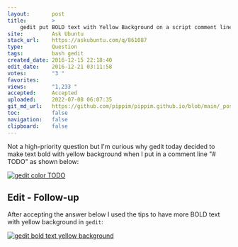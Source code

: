 ```yaml
---
layout:       post
title:        >
    gedit put BOLD text with Yellow Background on a script comment line
site:         Ask Ubuntu
stack_url:    https://askubuntu.com/q/861087
type:         Question
tags:         bash gedit
created_date: 2016-12-15 22:18:40
edit_date:    2016-12-21 03:11:58
votes:        "3 "
favorites:    
views:        "1,233 "
accepted:     Accepted
uploaded:     2022-07-08 06:07:35
git_md_url:   https://github.com/pippim/pippim.github.io/blob/main/_posts/2016/2016-12-15-gedit-put-BOLD-text-with-Yellow-Background-on-a-script-comment-line.md
toc:          false
navigation:   false
clipboard:    false
---
```


Not a high-priority question but I'm curious why gedit today decided to make text bold with yellow background when I put in a comment line "# TODO" as shown below:

[![gedit color TODO][1]][1]

## Edit - Follow-up

After accepting the answer below I used the tips to have more BOLD text with yellow background in `gedit`:

[![gedit bold text yellow background][2]][2]


  [1]: https://i.stack.imgur.com/kOVI8.png
  [2]: https://i.stack.imgur.com/39NAO.png
